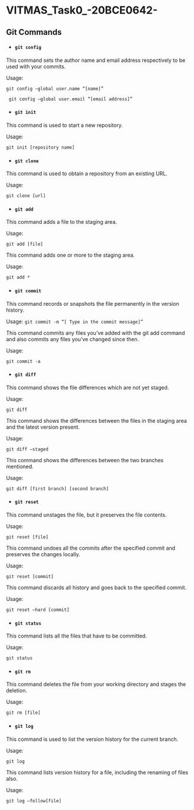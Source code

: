 # VITMAS_Task0_-20BCE0642-

##  Git Commands

* ####    `git config`

This command sets the author name and email address respectively to be used with your commits.

Usage:

```git config –global user.name “[name]”```

``` git config –global user.email “[email address]”```

* ####    `git init`

This command is used to start a new repository.

Usage:

```git init [repository name]```

* ####    `git clone`

This command is used to obtain a repository from an existing URL.

Usage: 

```git clone [url]```

* ####    `git add`

This command adds a file to the staging area.

Usage:

```git add [file]```

This command adds one or more to the staging area.

Usage: 

```git add *```

* ####    `git commit`

This command records or snapshots the file permanently in the version history.

Usage:
```git commit -m “[ Type in the commit message]”```

This command commits any files you’ve added with the git add command and also commits any files you’ve changed since then.

Usage: 

```git commit -a```

* ####    `git diff`

This command shows the file differences which are not yet staged.

Usage: 

```git diff```

This command shows the differences between the files in the staging area and the latest version present.

Usage: 

```git diff –staged```

This command shows the differences between the two branches mentioned.

Usage:

```git diff [first branch] [second branch]```

* ####    `git reset`

This command unstages the file, but it preserves the file contents.

Usage: 

```git reset [file]```

This command undoes all the commits after the specified commit and preserves the changes locally.

Usage: 

```git reset [commit]```

This command discards all history and goes back to the specified commit.

Usage: 

```git reset –hard [commit]```

* ####    `git status`

This command lists all the files that have to be committed.

Usage: 

```git status```

* ####    `git rm`

This command deletes the file from your working directory and stages the deletion.

Usage: 

```git rm [file]```

* ####    `git log`

This command is used to list the version history for the current branch.

Usage: 

```git log```

This command lists version history for a file, including the renaming of files also.

Usage: 

```git log –follow[file]```

